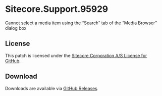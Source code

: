 # Sitecore.Support.95929
Cannot select a media item using the &#8220;Search&#8221; tab of the &#8220;Media Browser&#8221; dialog box

## License  
This patch is licensed under the [Sitecore Corporation A/S License for GitHub](https://github.com/sitecoresupport/Sitecore.Support.95929/blob/master/LICENSE).  

## Download  
Downloads are available via [GitHub Releases](https://github.com/sitecoresupport/Sitecore.Support.95929/releases).  
